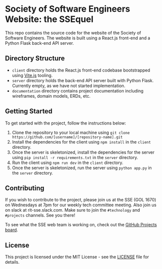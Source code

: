 # Society of Software Engineers Website: the SSEquel

This repo contains the source code for the website of the Society of Software Engineers. The website is built using a React.js front-end and a Python Flask back-end API server.

## Directory Structure

- `client` directory holds the React.js front-end codebase bootstrapped using [Vite.js](https://vitejs.dev/) tooling.
- `server` directory holds the back-end API server built with Python Flask. Currently empty, as we have not started implementation.
- `documentation` directory contains project documentation including wireframes, domain models, ERDs, etc.

## Getting Started

To get started with the project, follow the instructions below:

1. Clone the repository to your local machine using `git clone https://github.com/[username]/[repository-name].git`
2. Install the dependencies for the client using `npm install` in the `client` directory.
3. Once the server is skeletonized, install the dependencies for the server using `pip install -r requirements.txt` in the `server` directory.
4. Run the client using `npm run dev` in the `client` directory.
5. Once the server is skeletonized, run the server using `python app.py` in the `server` directory.

## Contributing

If you wish to contribute to the project, please join us at the SSE (GOL 1670) on Wednesdays at 7pm for our weekly tech committee meeting. Also join us on slack at rit-sse.slack.com. Make sure to join the `#technology` and `#projects` channels. See you there!

To see what the SSE web team is working on, check out the [GitHub Projects board](https://github.com/orgs/rit-sse/projects/2/views/10).

## License

This project is licensed under the MIT License - see the [LICENSE](LICENSE) file for details.
